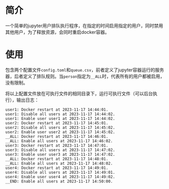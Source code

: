 # 简介

一个简单的jupyter用户排队执行程序，在指定的时间启用指定的用户，同时禁用其他用户，为了释放资源，会同时重启docker容器。

# 使用

包含两个配置文件`config.toml`和`queue.csv`，前者定义了jupyter容器运行的服务器，后者定义了排队规则。当`person`指定为`__ALL`时，代表所有的用户都被启用，没有限制。

将以上配置文件放在可执行文件的相同目录下，运行可执行文件（可以后台执行），输出日志：

```
user1: Docker restart at 2023-11-17 14:44:01.
user1: Disable all users at 2023-11-17 14:44:02.
user1: Enable user user1 at 2023-11-17 14:44:02.
user2: Docker restart at 2023-11-17 14:45:01.
user2: Disable all users at 2023-11-17 14:45:02.
user2: Enable user user2 at 2023-11-17 14:45:02.
__ALL: Docker restart at 2023-11-17 14:46:01.
__ALL: Enable all users at 2023-11-17 14:46:02.
user3: Docker restart at 2023-11-17 14:47:01.
user3: Disable all users at 2023-11-17 14:47:02.
user3: Enable user user3 at 2023-11-17 14:47:02.
__ALL: Docker restart at 2023-11-17 14:48:01.
__ALL: Enable all users at 2023-11-17 14:48:02.
user4: Docker restart at 2023-11-17 14:49:01.
user4: Disable all users at 2023-11-17 14:49:01.
user4: Enable user user4 at 2023-11-17 14:49:02.
__END: Enable all users at 2023-11-17 14:50:00.
```